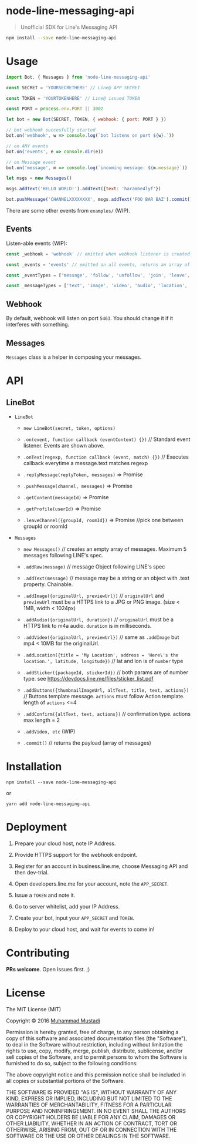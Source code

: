 # node-line-messaging-api

> Unofficial SDK for Line's Messaging API

```sh
npm install --save node-line-messaging-api
```

# Usage

```js
import Bot, { Messages } from 'node-line-messaging-api'

const SECRET = 'YOURSECRETHERE' // Line@ APP SECRET

const TOKEN = 'YOURTOKENHERE' // Line@ issued TOKEN

const PORT = process.env.PORT || 3002

let bot = new Bot(SECRET, TOKEN, { webhook: { port: PORT } })

// bot webhook succesfully started
bot.on('webhook', w => console.log(`bot listens on port ${w}.`))

// on ANY events
bot.on('events', e => console.dir(e))

// on Message event
bot.on('message', m => console.log(`incoming message: ${m.message}`))

let msgs = new Messages()

msgs.addText('HELLO WORLD!').addText({text: 'harambe4lyf'})

bot.pushMessage('CHANNELXXXXXXXX', msgs.addText('FOO BAR BAZ').commit()) // HELLO WORLD! -- harambe4lyf -- FOO BAR BAZ

```

There are some other events from `examples/` (WIP).

## Events

Listen-able events (WIP):

```js
const _webhook = 'webhook' // emitted when webhook listener is created successfully

const _events = 'events' // emitted on all events, returns an array of events.

const _eventTypes = ['message', 'follow', 'unfollow', 'join', 'leave', 'postback', 'beacon'] // emitted on parsing event types, returns that specific event.

const _messageTypes = ['text', 'image', 'video', 'audio', 'location', 'sticker', 'non-text', 'message-with-content'] // emitted on parsing message types (more specific), returns that specific event (type === 'message').


```


## Webhook

By default, webhook will listen on port `5463`. You should change it if it interferes with something.

## Messages

`Messages` class is a helper in composing your messages.

# API

## LineBot


- `LineBot`

  - `new LineBot(secret, token, options)`

  - `.on(event, function callback (eventContent) {})` // Standard event listener. Events are shown above.

  - `.onText(regexp, function callback (event, match) {})` // Executes callback everytime a message.text matches regexp

  - `.replyMessage(replyToken, messages)` => Promise

  - `.pushMessage(channel, messages)` => Promise

  - `.getContent(messageId)` => Promise

  - `.getProfile(userId)` => Promise

  - `.leaveChannel({groupId, roomId})` => Promise //pick one between groupId or roomId

- `Messages`

  - `new Messages()` // creates an empty array of messages. Maximum 5 messages following LINE's spec.

  - `.addRaw(message)` // message Object following LINE's spec

  - `.addText(message)` // message may be a string or an object with .text property. Chainable.

  - `.addImage({originalUrl, previewUrl})` // `originalUrl` and `previewUrl` must be a HTTPS link to a JPG or PNG image. (size < 1MB, width < 1024px)

  - `.addAudio({originalUrl, duration})` // `originalUrl` must be a HTTPS link to m4a audio. `duration` is in milliseconds.

  - `.addVideo({originalUrl, previewUrl})` // same as `.addImage` but mp4 < 10MB for the originalUrl.

  - `.addLocation({title = 'My Location', address = 'Here\'s the location.', latitude, longitude})` // lat and lon is of `number` type

  - `.addSticker({packageId, stickerId})` // both params are of number type. see https://devdocs.line.me/files/sticker_list.pdf

  - `.addButtons({thumbnailImageUrl, altText, title, text, actions})` // Buttons template message. `actions` must follow Action template. length of `actions` <=4

  - `.addConfirm({altText, text, actions})` // confirmation type. actions max length = 2

  - `.addVideo, etc` (WIP)

  - `.commit()` // returns the payload (array of messages)

# Installation

```
npm install --save node-line-messaging-api
```

or

```
yarn add node-line-messaging-api
```

# Deployment

1. Prepare your cloud host, note IP Address.

2. Provide HTTPS support for the webhook endpoint.

3. Register for an account in business.line.me, choose Messaging API and then dev-trial.

4. Open developers.line.me for your account, note the `APP_SECRET`.

5. Issue a `TOKEN` and note it.

6. Go to server whitelist, add your IP Address.

7. Create your bot, input your `APP_SECRET` and `TOKEN`.

8. Deploy to your cloud host, and wait for events to come in!

# Contributing

**PRs welcome**. Open Issues first. ;)


# License

The MIT License (MIT)

Copyright &copy; 2016 [Muhammad Mustadi](https://mustadi.xyz)

Permission is hereby granted, free of charge, to any person obtaining a copy of this software and associated documentation files (the "Software"), to deal in the Software without restriction, including without limitation the rights to use, copy, modify, merge, publish, distribute, sublicense, and/or sell copies of the Software, and to permit persons to whom the Software is furnished to do so, subject to the following conditions:

The above copyright notice and this permission notice shall be included in all copies or substantial portions of the Software.

THE SOFTWARE IS PROVIDED "AS IS", WITHOUT WARRANTY OF ANY KIND, EXPRESS OR IMPLIED, INCLUDING BUT NOT LIMITED TO THE WARRANTIES OF MERCHANTABILITY, FITNESS FOR A PARTICULAR PURPOSE AND NONINFRINGEMENT. IN NO EVENT SHALL THE AUTHORS OR COPYRIGHT HOLDERS BE LIABLE FOR ANY CLAIM, DAMAGES OR OTHER LIABILITY, WHETHER IN AN ACTION OF CONTRACT, TORT OR OTHERWISE, ARISING FROM, OUT OF OR IN CONNECTION WITH THE SOFTWARE OR THE USE OR OTHER DEALINGS IN THE SOFTWARE.

